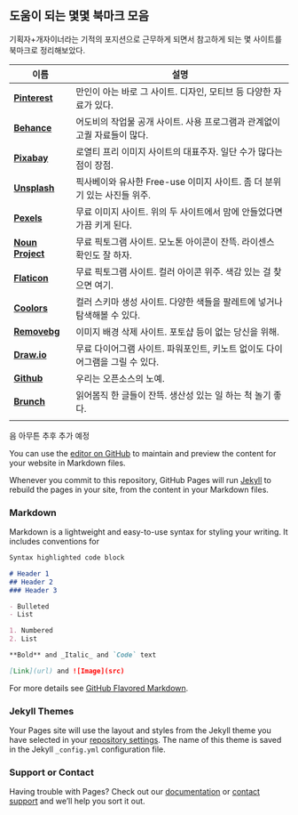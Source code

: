 ## 도움이 되는 몇몇 북마크 모음

기획자+개자이너라는 기적의 포지션으로 근무하게 되면서 참고하게 되는 몇 사이트를 북마크로 정리해보았다.



| 이름                                            | 설명                                                         |
| ----------------------------------------------- | ------------------------------------------------------------ |
| [**Pinterest**](https://www.pinterest.com)      | 만인이 아는 바로 그 사이트. 디자인, 모티브 등 다양한 자료가 있다. |
| [**Behance**](https://www.behance.net/)         | 어도비의 작업물 공개 사이트. 사용 프로그램과 관계없이 고퀄 자료들이 많다. |
| [**Pixabay**](https://pixabay.com/)             | 로열티 프리 이미지 사이트의 대표주자. 일단 수가 많다는 점이 장점. |
| [**Unsplash**](https://unsplash.com/)           | 픽사베이와 유사한 Free-use 이미지 사이트. 좀 더 분위기 있는 사진들 위주. |
| [**Pexels**](https://www.pexels.com/)           | 무료 이미지 사이트. 위의 두 사이트에서 맘에 안들었다면 가끔 키게 된다. |
| [**Noun Project**](https://thenounproject.com/) | 무료 픽토그램 사이트. 모노톤 아이콘이 잔뜩. 라이센스 확인도 잘 하자. |
| [**Flaticon**](https://www.flaticon.com/)       | 무료 픽토그램 사이트. 컬러 아이콘 위주. 색감 있는 걸 찾으면 여기. |
| [**Coolors**](https://coolors.co/)              | 컬러 스키마 생성 사이트. 다양한 색들을 팔레트에 넣거나 탐색해볼 수 있다. |
| [**Removebg**](https://www.remove.bg/)          | 이미지 배경 삭제 사이트. 포토샵 등이 없는 당신을 위해.       |
| [**Draw.io**](https://www.draw.io)              | 무료 다이어그램 사이트. 파워포인트, 키노트 없이도 다이어그램을 그릴 수 있다. |
| [**Github**](https://github.com/)               | 우리는 오픈소스의 노예.                                      |
| [**Brunch**](https://brunch.co.kr/)             | 읽어봄직 한 글들이 잔뜩. 생산성 있는 일 하는 척 놀기 좋다.   |
|                                                 |                                                              |

음 아무튼 추후 추가 예정



You can use the [editor on GitHub](https://github.com/skysrd/Bookmark/edit/gh-pages/index.md) to maintain and preview the content for your website in Markdown files.

Whenever you commit to this repository, GitHub Pages will run [Jekyll](https://jekyllrb.com/) to rebuild the pages in your site, from the content in your Markdown files.

### Markdown

Markdown is a lightweight and easy-to-use syntax for styling your writing. It includes conventions for

```markdown
Syntax highlighted code block

# Header 1
## Header 2
### Header 3

- Bulleted
- List

1. Numbered
2. List

**Bold** and _Italic_ and `Code` text

[Link](url) and ![Image](src)
```

For more details see [GitHub Flavored Markdown](https://guides.github.com/features/mastering-markdown/).

### Jekyll Themes

Your Pages site will use the layout and styles from the Jekyll theme you have selected in your [repository settings](https://github.com/skysrd/Bookmark/settings/pages). The name of this theme is saved in the Jekyll `_config.yml` configuration file.

### Support or Contact

Having trouble with Pages? Check out our [documentation](https://docs.github.com/categories/github-pages-basics/) or [contact support](https://support.github.com/contact) and we’ll help you sort it out.

